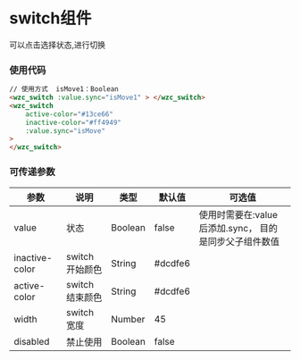 # switch组件

可以点击选择状态,进行切换

### 使用代码
```html
// 使用方式  isMove1：Boolean
<wzc_switch :value.sync="isMove1" > </wzc_switch>
<wzc_switch
    active-color="#13ce66"
    inactive-color="#ff4949"
    :value.sync="isMove"
>
</wzc_switch>
```

### 可传递参数
| 参数 | 说明 | 类型 | 默认值 | 可选值 |
|--|--|--|--|--|
| value | 状态 | Boolean | false | 使用时需要在:value后添加.sync， 目的是同步父子组件数值 |
| inactive-color | switch开始颜色 | String | #dcdfe6 | |
| active-color | switch结束颜色 | String | #dcdfe6 | |
| width | switch宽度 | Number | 45 | |
| disabled | 禁止使用 | Boolean | false | |

<br/>